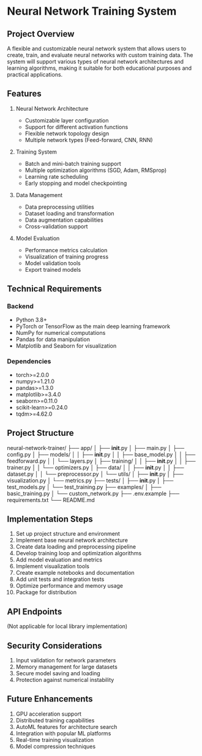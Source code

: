 # Neural Network Training System

## Project Overview
A flexible and customizable neural network system that allows users to create, train, and evaluate neural networks with custom training data. The system will support various types of neural network architectures and learning algorithms, making it suitable for both educational purposes and practical applications.

## Features
1. Neural Network Architecture
   - Customizable layer configuration
   - Support for different activation functions
   - Flexible network topology design
   - Multiple network types (Feed-forward, CNN, RNN)

2. Training System
   - Batch and mini-batch training support
   - Multiple optimization algorithms (SGD, Adam, RMSprop)
   - Learning rate scheduling
   - Early stopping and model checkpointing

3. Data Management
   - Data preprocessing utilities
   - Dataset loading and transformation
   - Data augmentation capabilities
   - Cross-validation support

4. Model Evaluation
   - Performance metrics calculation
   - Visualization of training progress
   - Model validation tools
   - Export trained models

## Technical Requirements

### Backend
- Python 3.8+
- PyTorch or TensorFlow as the main deep learning framework
- NumPy for numerical computations
- Pandas for data manipulation
- Matplotlib and Seaborn for visualization

### Dependencies
- torch>=2.0.0
- numpy>=1.21.0
- pandas>=1.3.0
- matplotlib>=3.4.0
- seaborn>=0.11.0
- scikit-learn>=0.24.0
- tqdm>=4.62.0

## Project Structure
neural-network-trainer/
├── app/
│   ├── __init__.py
│   ├── main.py
│   ├── config.py
│   ├── models/
│   │   ├── __init__.py
│   │   ├── base_model.py
│   │   ├── feedforward.py
│   │   └── layers.py
│   ├── training/
│   │   ├── __init__.py
│   │   ├── trainer.py
│   │   └── optimizers.py
│   ├── data/
│   │   ├── __init__.py
│   │   ├── dataset.py
│   │   └── preprocessor.py
│   └── utils/
│       ├── __init__.py
│       ├── visualization.py
│       └── metrics.py
├── tests/
│   ├── __init__.py
│   ├── test_models.py
│   └── test_training.py
├── examples/
│   ├── basic_training.py
│   └── custom_network.py
├── .env.example
├── requirements.txt
└── README.md

## Implementation Steps
1. Set up project structure and environment
2. Implement base neural network architecture
3. Create data loading and preprocessing pipeline
4. Develop training loop and optimization algorithms
5. Add model evaluation and metrics
6. Implement visualization tools
7. Create example notebooks and documentation
8. Add unit tests and integration tests
9. Optimize performance and memory usage
10. Package for distribution

## API Endpoints
(Not applicable for local library implementation)

## Security Considerations
1. Input validation for network parameters
2. Memory management for large datasets
3. Secure model saving and loading
4. Protection against numerical instability

## Future Enhancements
1. GPU acceleration support
2. Distributed training capabilities
3. AutoML features for architecture search
4. Integration with popular ML platforms
5. Real-time training visualization
6. Model compression techniques 